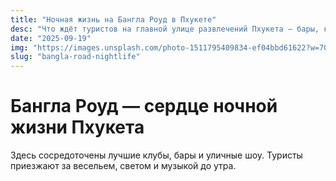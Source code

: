 ```yaml
---
title: "Ночная жизнь на Бангла Роуд в Пхукете"
desc: "Что ждёт туристов на главной улице развлечений Пхукета — бары, клубы, шоу и атмосфера праздника."
date: "2025-09-19"
img: "https://images.unsplash.com/photo-1511795409834-ef04bbd61622?w=700&h=300&q=80&fit=crop&auto=format"
slug: "bangla-road-nightlife"
---
```


# Бангла Роуд — сердце ночной жизни Пхукета

Здесь сосредоточены лучшие клубы, бары и уличные шоу. Туристы приезжают за весельем, светом и музыкой до утра.
